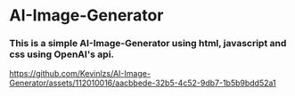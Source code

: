 # AI-Image-Generator
### This is a simple AI-Image-Generator using html, javascript and css using OpenAI's api.
https://github.com/Kevinlzs/AI-Image-Generator/assets/112010016/aacbbede-32b5-4c52-9db7-1b5b9bdd52a1
